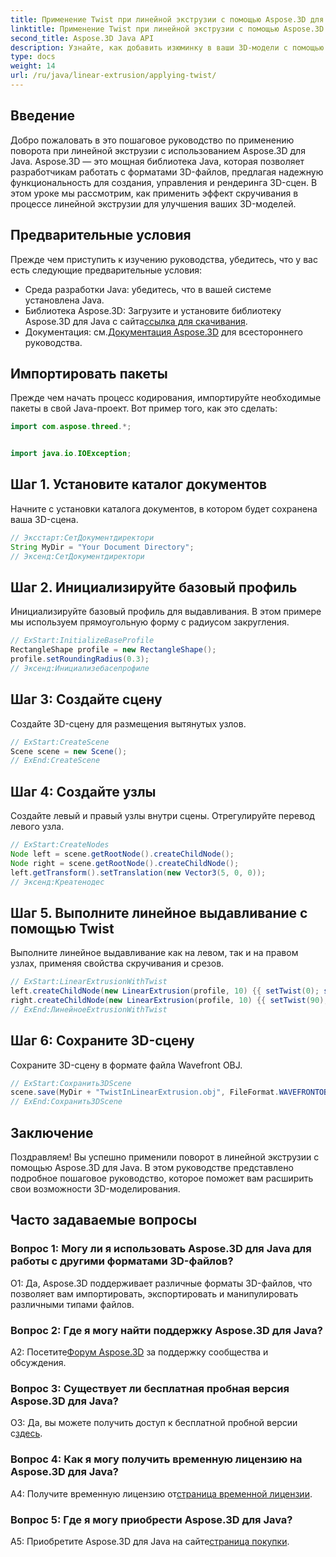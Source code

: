 ```yaml
---
title: Применение Twist при линейной экструзии с помощью Aspose.3D для Java
linktitle: Применение Twist при линейной экструзии с помощью Aspose.3D для Java
second_title: Aspose.3D Java API
description: Узнайте, как добавить изюминку в ваши 3D-модели с помощью Aspose.3D для Java. Следуйте нашему пошаговому руководству, чтобы получить улучшенные эффекты линейной экструзии.
type: docs
weight: 14
url: /ru/java/linear-extrusion/applying-twist/
---
```

## Введение

Добро пожаловать в это пошаговое руководство по применению поворота при линейной экструзии с использованием Aspose.3D для Java. Aspose.3D — это мощная библиотека Java, которая позволяет разработчикам работать с форматами 3D-файлов, предлагая надежную функциональность для создания, управления и рендеринга 3D-сцен. В этом уроке мы рассмотрим, как применить эффект скручивания в процессе линейной экструзии для улучшения ваших 3D-моделей.

## Предварительные условия

Прежде чем приступить к изучению руководства, убедитесь, что у вас есть следующие предварительные условия:

- Среда разработки Java: убедитесь, что в вашей системе установлена Java.
-  Библиотека Aspose.3D: Загрузите и установите библиотеку Aspose.3D для Java с сайта[ссылка для скачивания](https://releases.aspose.com/3d/java/).
-  Документация: см.[Документация Aspose.3D](https://reference.aspose.com/3d/java/) для всестороннего руководства.

## Импортировать пакеты

Прежде чем начать процесс кодирования, импортируйте необходимые пакеты в свой Java-проект. Вот пример того, как это сделать:

```java
import com.aspose.threed.*;


import java.io.IOException;
```

## Шаг 1. Установите каталог документов

Начните с установки каталога документов, в котором будет сохранена ваша 3D-сцена.

```java
// Эксстарт:СетДокументдиректори
String MyDir = "Your Document Directory";
// Эксенд:СетДокументдиректори
```

## Шаг 2. Инициализируйте базовый профиль

Инициализируйте базовый профиль для выдавливания. В этом примере мы используем прямоугольную форму с радиусом закругления.

```java
// ExStart:InitializeBaseProfile
RectangleShape profile = new RectangleShape();
profile.setRoundingRadius(0.3);
// Эксенд:Инициализебасепрофиле
```

## Шаг 3: Создайте сцену

Создайте 3D-сцену для размещения вытянутых узлов.

```java
// ExStart:CreateScene
Scene scene = new Scene();
// ExEnd:CreateScene
```

## Шаг 4: Создайте узлы

Создайте левый и правый узлы внутри сцены. Отрегулируйте перевод левого узла.

```java
// ExStart:CreateNodes
Node left = scene.getRootNode().createChildNode();
Node right = scene.getRootNode().createChildNode();
left.getTransform().setTranslation(new Vector3(5, 0, 0));
// Эксенд:Креатенодес
```

## Шаг 5. Выполните линейное выдавливание с помощью Twist

Выполните линейное выдавливание как на левом, так и на правом узлах, применяя свойства скручивания и срезов.

```java
// ExStart:LinearExtrusionWithTwist
left.createChildNode(new LinearExtrusion(profile, 10) {{ setTwist(0); setSlices(100); }});
right.createChildNode(new LinearExtrusion(profile, 10) {{ setTwist(90); setSlices(100); }});
// ExEnd:ЛинейноеExtrusionWithTwist
```

## Шаг 6: Сохраните 3D-сцену

Сохраните 3D-сцену в формате файла Wavefront OBJ.

```java
// ExStart:Сохранить3DScene
scene.save(MyDir + "TwistInLinearExtrusion.obj", FileFormat.WAVEFRONTOBJ);
// ExEnd:Сохранить3DScene
```

## Заключение

Поздравляем! Вы успешно применили поворот в линейной экструзии с помощью Aspose.3D для Java. В этом руководстве представлено подробное пошаговое руководство, которое поможет вам расширить свои возможности 3D-моделирования.

## Часто задаваемые вопросы

### Вопрос 1: Могу ли я использовать Aspose.3D для Java для работы с другими форматами 3D-файлов?

О1: Да, Aspose.3D поддерживает различные форматы 3D-файлов, что позволяет вам импортировать, экспортировать и манипулировать различными типами файлов.

### Вопрос 2: Где я могу найти поддержку Aspose.3D для Java?

 A2: Посетите[Форум Aspose.3D](https://forum.aspose.com/c/3d/18) за поддержку сообщества и обсуждения.

### Вопрос 3: Существует ли бесплатная пробная версия Aspose.3D для Java?

 О3: Да, вы можете получить доступ к бесплатной пробной версии с[здесь](https://releases.aspose.com/).

### Вопрос 4: Как я могу получить временную лицензию на Aspose.3D для Java?

 A4: Получите временную лицензию от[страница временной лицензии](https://purchase.aspose.com/temporary-license/).

### Вопрос 5: Где я могу приобрести Aspose.3D для Java?

 A5: Приобретите Aspose.3D для Java на сайте[страница покупки](https://purchase.aspose.com/buy).
